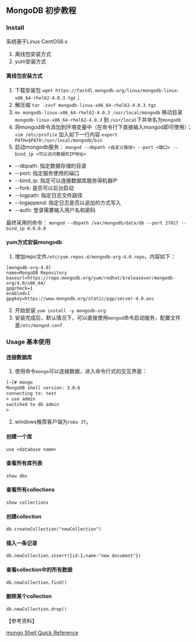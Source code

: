 ## MongoDB 初步教程

### Install

系统基于Linux CentOS6.x

1. 离线包安装方式
2. yum安装方式

#### 离线包安装方式

1. 下载安装包 `wget https://fastdl.mongodb.org/linux/mongodb-linux-x86_64-rhel62-4.0.3.tgz`；
2. 解压缩 `tar -zxvf mongodb-linux-x86_64-rhel62-4.0.3.tgz`
3. `mv mongodb-linux-x86_64-rhel62-4.0.3 /usr/local/mongodb` 移动目录`mongodb-linux-x86_64-rhel62-4.0.3` 到 `/usr/local`下并命名为`mongodb`
4. 将mongod命令添加到环境变量中（在命令行下直接输入mongod即可使用）；`vim /etc/profile` 加入如下一行内容 `export PATH=$PATH:/usr/local/mongodb/bin`
5. 启动mongodb服务： `mongod --dbpath <自定义路径> --port <端口> --bind_ip <可以访问数据的IP地址>`
- --dbpath: 指定数据存储的目录
- --port: 指定服务使用的端口
- --bind_ip: 指定可以连接数据库服务得机器IP
- --fork: 是否可以后台启动
- --logpath: 指定日志文件路径
- --logappend: 指定日志是否以追加的方式写入
- --auth: 登录需要输入用户名和密码

最终采用的命令： `mongod --dbpath /var/mongodb/data/db --port 27017 --bind_ip 0.0.0.0`


#### yum方式安装mongodb

1. 增加repo文件`/etc/yum.repos.d/mongodb-org-4.0.repo`，内容如下：

```
[mongodb-org-4.0]
name=MongoDB Repository
baseurl=https://repo.mongodb.org/yum/redhat/$releasever/mongodb-org/4.0/x86_64/
gpgcheck=1
enabled=1
gpgkey=https://www.mongodb.org/static/pgp/server-4.0.asc
```

2. 开始安装 `yum install -y mongodb-org`
3. 安装完成后，默认情况下，可以直接使用`mongod`命令启动服务，配置文件是`/etc/mongod.conf`


### Usage 基本使用

#### 连接数据库
1. 使用命令`mongo`可以连接数据，进入命令行式的交互界面：

```cmd
[~]# mongo
MongoDB shell version: 3.0.6
connecting to: test
> use admin
switched to db admin
> 
```
2. windows推荐客户端为`robo 3T`。

#### 创建一个库
`use <database name>`
#### 查看所有库列表
`show dbs`
#### 查看所有collections
`show collections`
#### 创建collection
`db.createCollection("newCollection")`
#### 插入一条记录
`db.newCollection.insert({id:1,name:"new document"})`
#### 查看collection中的所有数据
`db.newCollection.find()`
#### 删除某个collection
`db.newCollection.drop()`

【参考资料】

[mongo Shell Quick Reference](https://docs.mongodb.com/manual/reference/mongo-shell/)